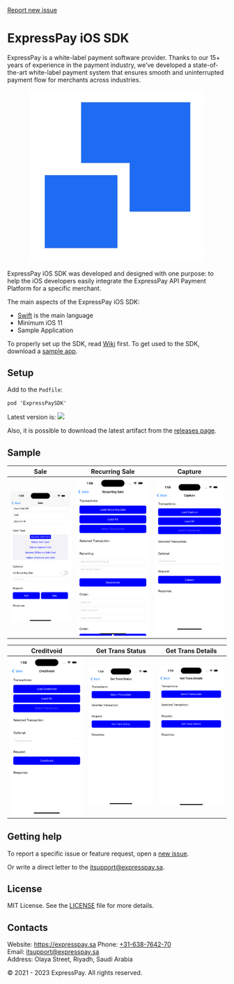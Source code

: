 [Report new issue](https://github.com/ExpresspaySa/expressPay-ios-sdk/issues/new)

# ExpressPay iOS SDK

ExpressPay is a white-label payment software provider. Thanks to our 15+ years of experience in the payment industry, we’ve developed a state-of-the-art white-label payment system that ensures smooth and uninterrupted payment flow for merchants across industries.

<p align="center">
  <a href="https://expresspay.sa">
      <img src="/media/header.png" alt="ExpressPay" width="400px"/>
  </a>
</p>

ExpressPay iOS SDK was developed and designed with one purpose: to help the iOS developers easily integrate the ExpressPay API Payment Platform for a specific merchant. 

The main aspects of the ExpressPay iOS SDK:

- [Swift](https://developer.apple.com/swift/) is the main language 
- Minimum iOS 11
- Sample Application

To properly set up the SDK, read [Wiki](https://github.com/ExpresspaySa/expresspay-ios-sdk/wiki) first.
To get used to the SDK, download a [sample app](https://github.com/ExpresspaySa/expressPay-ios-sdk/tree/main/Sample).

## Setup

Add to the `Podfile`:

```
pod 'ExpressPaySDK'
```

Latest version is: ![](https://cocoapod-badges.herokuapp.com/v/ExpressPaySDK/badge.png) 

Also, it is possible to download the latest artifact from the [releases page](https://github.com/ExpresspaySa/expresspay-ios-sdk/releases).

## Sample

| Sale | Recurring Sale | Capture |
|-|-|-|
| ![](/media/sale.png) | ![](/media/recurring-sale.png) | ![](/media/capture.png) |

| Creditvoid | Get Trans Status | Get Trans Details |
|-|-|-|
| ![](/media/creditvoid.png) | ![](/media/get-trans-status.png) | ![](/media/get-trans-details.png) |

## Getting help

To report a specific issue or feature request, open a [new issue](https://github.com/ExpresspaySa/expressPay-ios-sdk/issues/new).

Or write a direct letter to the [itsupport@expresspay.sa](mailto:admin@expresspay.sa).

## License

MIT License. See the [LICENSE](https://github.com/ExpresspaySa/expressPay-ios-sdk/blob/main/LICENSE) file for more details.

## Contacts

Website: https://expresspay.sa 
Phone: [+31-638-7642-70](tel:31638764270)  
Email: [itsupport@expresspay.sa](mailto:admin@expresspay.sa)  
Address: Olaya Street, Riyadh, Saudi Arabia 

© 2021 - 2023 ExpressPay. All rights reserved.

